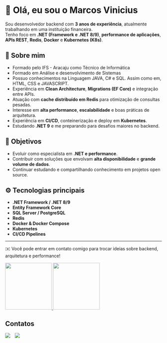 # 👋 Olá, eu sou o Marcos Vinicius

Sou desenvolvedor backend com **3 anos de experiência**, atualmente trabalhando em uma instituição financeira.  
Tenho foco em **.NET (Framework e .NET 8/9)**, **performance de aplicações**, **APIs REST**, **Redis**, **Docker** e **Kubernetes (K8s)**.  

## 🚀 Sobre mim
- Formado pelo IFS - Aracaju como Técnico de Informática
- Formado em Análise e desenvolvimento de Sistemas
- Possuo conhecimentos na Linguagem JAVA, C# e SQL. Assim como em, HTML, CSS e JAVASCRIPT.
- Experiência em **Clean Architecture**, **Migrations (EF Core)** e integração entre APIs.
- Atuação com **cache distribuído em Redis** para otimização de consultas pesadas.
- Interesse em **alta performance**, **escalabilidade** e boas práticas de arquitetura.
- Experiência em **CI/CD**, conteinerização e deploy em **Kubernetes**.
- Estudando **.NET 9** e me preparando para desafios maiores no backend.

## 📌 Objetivos
- Evoluir como especialista em **.NET e performance**.
- Contribuir com soluções que envolvam **alta disponibilidade** e **grande volume de dados**.
- Continuar estudando e compartilhando conhecimento em projetos open source.

## ⚙️ Tecnologias principais
- **.NET Framework / .NET 8/9**
- **Entity Framework Core**
- **SQL Server / PostgreSQL**
- **Redis**
- **Docker & Docker Compose**
- **Kubernetes**
- **CI/CD Pipelines**

---
✉️ Você pode entrar em contato comigo para trocar ideias sobre backend, arquitetura e performance!

<div style="display: flex; justify-content: space-between; align-content: center; align-items: center;">
  <a href="https://github.com/marcosl493">
  <img height="150em" src="https://github-readme-stats.vercel.app/api?username=marcosl493&show_icons=true&theme=algolia&include_all_commits=true&count_private=true"/>
  <img height="150em" src="https://github-readme-stats.vercel.app/api/top-langs/?username=marcosl493&layout=compact&langs_count=7&theme=algolia"/>
  </a>
</div>
<h2>Contatos</h2>
<div style="display:flex; align-items: center; grid-gap: 15px; flex-wrap: wrap">
<a href="mailto: marcosviniciuslima0610@gmail.com">
    <img src="https://img.shields.io/badge/Gmail-D14836?style=for-the-badge&logo=gmail&logoColor=white"></img>
</a>
<a href="https://www.linkedin.com/in/marcos-vin%C3%ADcius-lima-8021ab1a1/">
    <img src="https://img.shields.io/badge/LinkedIn-0077B5?style=for-the-badge&logo=linkedin&logoColor=white"></img>
</a>
</div>
